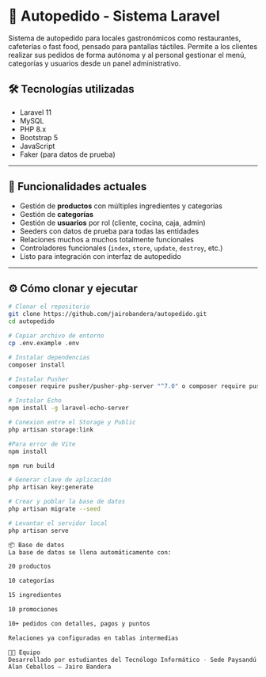 # 🍔 Autopedido - Sistema Laravel

Sistema de autopedido para locales gastronómicos como restaurantes, cafeterías o fast food, pensado para pantallas táctiles. Permite a los clientes realizar sus pedidos de forma autónoma y al personal gestionar el menú, categorías y usuarios desde un panel administrativo.

## 🛠️ Tecnologías utilizadas

- Laravel 11
- MySQL
- PHP 8.x
- Bootstrap 5
- JavaScript
- Faker (para datos de prueba)

---

## 🚀 Funcionalidades actuales

- Gestión de **productos** con múltiples ingredientes y categorías
- Gestión de **categorías**
- Gestión de **usuarios** por rol (cliente, cocina, caja, admin)
- Seeders con datos de prueba para todas las entidades
- Relaciones muchos a muchos totalmente funcionales
- Controladores funcionales (`index`, `store`, `update`, `destroy`, etc.)
- Listo para integración con interfaz de autopedido

---

## ⚙️ Cómo clonar y ejecutar

```bash
# Clonar el repositorio
git clone https://github.com/jairobandera/autopedido.git
cd autopedido

# Copiar archivo de entorno
cp .env.example .env

# Instalar dependencias
composer install

# Instalar Pusher
composer require pusher/pusher-php-server "^7.0" o composer require pusher/pusher-php-server

# Instalar Echo
npm install -g laravel-echo-server

# Conexion entre el Storage y Public
php artisan storage:link

#Para error de Vite
npm install

npm run build

# Generar clave de aplicación
php artisan key:generate

# Crear y poblar la base de datos
php artisan migrate --seed

# Levantar el servidor local
php artisan serve

📦 Base de datos
La base de datos se llena automáticamente con:

20 productos

10 categorías

15 ingredientes

10 promociones

10+ pedidos con detalles, pagos y puntos

Relaciones ya configuradas en tablas intermedias

👨‍💻 Equipo
Desarrollado por estudiantes del Tecnólogo Informático - Sede Paysandú
Alan Ceballos – Jairo Bandera


